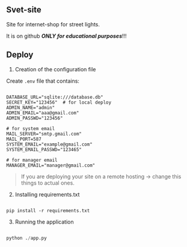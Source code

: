 
## Svet-site

Site for internet-shop for street lights.

It is on github ***ONLY for educational purposes***!!!

## Deploy

1) Creation of the configuration file

Create `.env` file that contains:

```

DATABASE_URL="sqlite:///database.db"
SECRET_KEY="123456"  # for local deploy
ADMIN_NAME="admin"
ADMIN_EMAIL="aaa@gmail.com"
ADMIN_PASSWD="123456"

# for system email
MAIL_SERVER="smtp.gmail.com"
MAIL_PORT=587
SYSTEM_EMAIL="example@gmail.com"
SYSTEM_EMAIL_PASSWD="123465"

# for manager email
MANAGER_EMAIL="manager@gmail.com"

```

> If you are deploying your site on a remote hosting -> change this things to actual ones.

2) Installing requirements.txt

```

pip install -r requirements.txt

```

3) Running the application

```python

python ./app.py

```
